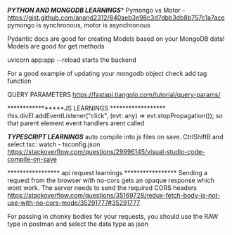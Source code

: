 *************PYTHON AND MONGODB LEARNINGS**************
Pymongo vs Motor - https://gist.github.com/anand2312/840aeb3e98c3d7dbb3db8b757c1a7ace
pymongo is synchronous, motor is asynchronous

Pydantic docs are good for creating Models based on your MongoDB data! Models are good for get methods 

uvicorn app:app --reload starts the backend 


For a good example of updating your mongodb object check add tag function


QUERY PARAMETERS
https://fastapi.tiangolo.com/tutorial/query-params/ 





*****************JS LEARNINGS ******************
this.divEl.addEventListener("click", (evt: any) => evt.stopPropagation()); so that parent element event handlers arent called


*****************TYPESCRIPT LEARNINGS*****************
auto compile into js files on save. CtrlShiftB and select tsc: watch - tsconfig.json
https://stackoverflow.com/questions/29996145/visual-studio-code-compile-on-save



***************** api request learnings *****************
Sending a request from the browser with no-cors gets an opaque response which wont work. The server needs to send the required CORS headers
https://stackoverflow.com/questions/35169728/redux-fetch-body-is-not-use-with-no-cors-mode/35291777#35291777

For passing in chonky bodies for your requests, you should use the RAW type in postman and select the data type as json